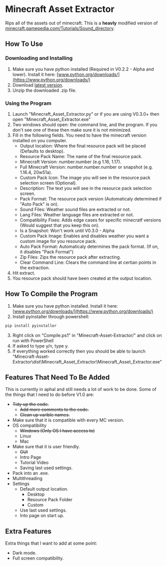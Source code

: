 # Minecraft Asset Extractor
Rips all of the assets out of minecraft. This is a **heavly** modified version of [minecraft.gamepedia.com/Tutorials/Sound_directory](https://minecraft.gamepedia.com/Tutorials/Sound_directory).

## How To Use
### Downloading and Installing
1. Make sure you have python installed (Required in V0.2.2 - Alpha and lower). Install it here: [www.python.org/downloads/](https://www.python.org/downloads/)
2. Download [latest version](https://github.com/RyanGar46/Minecraft-Asset-Extractor/releases/latest).
3. Unzip the downloaded .zip file.

### Using the Program
1. Launch "Minecraft_Asset_Extractor.py" or if you are using V0.3.0+ then open "Minecraft_Asset_Extractor.exe"
2. Two windows should open: the command line, and the program. If you don't see one of these then make sure it is not minimized.
3. Fill in the following fields. You need to have the minecraft version installed on you computer.
   - Output location: Where the final resource pack will be placed (Defaults to desktop).
   - Resource Pack Name: The name of the final resource pack.
   - Minecraft Version: number.number (e.g 1.16, 1.17).
   - Full Minecraft Version: number.number.number or snapshot (e.g. 1.16.4, 20w51a).
   - Custom Pack Icon: The image you will see in the resource pack selection screen (Optional).
   - Description: The text you will see in the resource pack selection screen.
   - Pack Format: The resource pack version (Automaticaly determined if "Auto Pack" is on).
   - Sound Files: Weather sound files are extracted or not.
   - Lang Files: Weather language files are extracted or not.
   - Compatibility Fixes: Adds edge cases for specific minecratf versions (Would suggest that you keep this on).
   - Is a Snapshot: Won't work until V0.3.0 - Alpha
   - Custom Pack Image: Enables and disables weather you want a custom image for you resource pack.
   - Auto Pack Format: Automaticaly determines the pack format. (If on, it disables "Pack Format")
   - Zip Files: Zips the resource pack after extracting.
   - Clear Command Line: Clears the command line at certian points in the extraction.
  4. Hit extract.
  5. You resource pack should have been created at the output location.
  
## How To Compile the Program
1. Make sure you have python installed. Install it here: [www.python.org/downloads/](https://www.python.org/downloads/)
2. Install pyinstaller through powershell:
```powershell
pip install pyinstaller
```
3. Right click on "Compile.ps1" in "Minecraft-Asset-Extractor/" and click on run with PowerShell
4. If asked to type y/n, type y.
5. If everything worked correctly then you should be able to launch "Minecraft-Asset-Extractor\dist\Minecraft_Asset_Extractor\Minecraft_Asset_Extractor.exe"

## Features That Need To Be Added
This is currently in aphal and still needs a lot of work to be done. Some of the things that I need to do before V1.0 are:
- ~~Tidy up the code.~~
  - ~~Add more comments to the code.~~
  - ~~Clean up varible names.~~
- Make sure that it is compatible with every MC version.
- OS compatibility
  - ~~Windows (Only OS I have access to)~~
  - Linux
  - Mac
- Make sure that it is user friendly.
  - ~~GUI~~
  - Intro Page
  - Tutorial Video
  - Saving last used settings.
- Pack into an .exe.
- Multithreading
- Settings
   - Default output location.
      - Desktop
      - Resource Pack Folder
      - Custom
   - Use last used settings.
   - Into page on start up.

## Extra Features
Extra things that I want to add at some point:
- Dark mode.
- Full screen compatibility.
